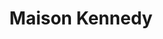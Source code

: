 ---
title: "Maison Kennedy"
url: /la-teste-de-buch/maison-kennedy-avenue-du-general-charles-de-gaulle/
shop: Bäckerei
---